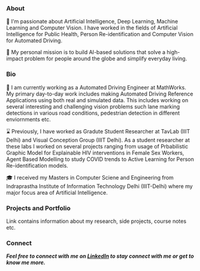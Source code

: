 ### About

🔭 I'm passionate about Artificial Intelligence, Deep Learning, Machine Learning and Computer Vision. I have worked in the fields of 
Artificial Intelligence for Public Health, Person Re-identification and Computer Vision for Automated Driving.

💭 My personal mission is to build AI-based solutions that solve a high-impact problem for people around the globe and simplify everyday living.

### Bio

🧠 I am currently working as a Automated Driving Engineer at MathWorks. My primary day-to-day work includes making Automated Driving Reference Applications using both
real and simulated data. This includes working on several interesting and challenging vision problems such lane marking detections in various road conditions, 
pedestrian detection in different enviornments etc. 

⌛️ Previously, I have worked as Gradute Student Researcher at TavLab (IIIT Delhi) and Visual Conception Group (IIIT Delhi). As a student researcher at these labs I worked on several 
projects ranging from usage of Prbabilistic Graphic Model for Explainable HIV interventions in Female Sex Workers, Agent Based Modelling to study COVID trends to Active 
Learning for Person Re-identification models. 

🎓 I received my Masters in Computer Sciene and Engineering from Indraprastha Institute of Information Technology Delhi (IIIT-Delhi) where my major focus area of 
Artificial Intelligence.

### Projects and Portfolio
Link contains information about my research, side projects, course notes etc.

### Connect
***Feel free to connect with me on [LinkedIn](https://www.linkedin.com/in/vineet-joshi-7b0331152/) to stay connect with me or get to know me more.***
<!---
vjoshi253/vjoshi253 is a ✨ special ✨ repository because its `README.md` (this file) appears on your GitHub profile.
You can click the Preview link to take a look at your changes.
--->
